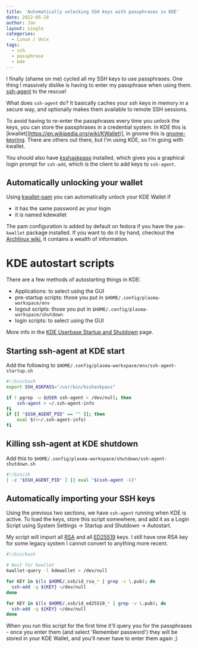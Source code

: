 ```yaml
---
title: 'Automatically unlocking SSH keys with passphrases in KDE'
date: 2022-05-18
author: Jan
layout: single
categories:
  - Linux / Unix
tags:
  - ssh
  - passphrase
  - kde
---
```


I finally (shame on me) cycled all my SSH keys to use passphrases. One thing I massively dislike is having to enter my passphrase when using them. [ssh-agent](https://en.wikipedia.org/wiki/Ssh-agent) to the rescue!

What does `ssh-agent` do? It basically caches your ssh keys in memory in a secure way, and optionally makes them available to remote SSH sessions. 

To avoid having to re-enter the passphrases every time you unlock the keys, you can store the passphrases in a credential system. In KDE this is [kwallet[(https://en.wikipedia.org/wiki/KWallet)], in gnome this is [gnome-keyring](https://wiki.gnome.org/Projects/GnomeKeyring). There are others out there, but I'm using KDE, so I'm going with kwallet.

You should also have [ksshaskpass](https://github.com/KDE/ksshaskpass) installed, which gives you a graphical login prompt for `ssh-add`, which is the client to add keys to `ssh-agent`.

## Automatically unlocking your wallet
Using [kwallet-pam](https://github.com/KDE/kwallet-pam) you can automatically unlock your KDE Wallet if
* it has the same password as your login
* it is named kdewallet

The pam configuration is added by default on fedora if you have the `pam-kwallet` package installed. If you want to do it by hand, checkout the [Archlinux wiki](https://wiki.archlinux.org/title/KDE_Wallet), it contains a wealth of information.

# KDE autostart scripts
There are a few methods of autostarting things in KDE:
* Applications: to select using the GUI
* pre-startup scripts: those you put in `$HOME/.config/plasma-workspace/env`
* logout scripts: those you put in `$HOME/.config/plasma-workspace/shutdown`
* login scripts: to select using the GUI

More info in the [KDE Userbase Startup and Shutdown](https://userbase.kde.org/System_Settings/Startup_and_Shutdown) page.

## Starting ssh-agent at KDE start
Add the following to `$HOME/.config/plasma-workspace/env/ssh-agent-startup.sh`

```bash
#!/bin/bash
export SSH_ASKPASS="/usr/bin/ksshaskpass"

if ! pgrep -u $USER ssh-agent > /dev/null; then
    ssh-agent > ~/.ssh-agent-info
fi
if [[ "$SSH_AGENT_PID" == "" ]]; then
    eval $(<~/.ssh-agent-info)
fi
```

## Killing ssh-agent at KDE shutdown
Add this to `$HOME/.config/plasma-workspace/shutdown/ssh-agent-shutdown.sh`
```bash
#!/bin/sh
[ -z "$SSH_AGENT_PID" ] || eval "$(ssh-agent -k)"
```

## Automatically importing your SSH keys
Using the previous two sections, we have `ssh-agent` running when KDE is active. To load the keys, store this script somewhere, and add it as a Login Script using System Settings &rarr; Startup and Shutdown &rarr; Autostart.

My script will import all [RSA](https://en.wikipedia.org/wiki/RSA_(cryptosystem)) and all [ED25519](https://en.wikipedia.org/wiki/EdDSA#Ed25519) keys. I still have one RSA key for some legacy system I cannot convert to anything more recent.

```bash
#!/bin/bash

# Wait for kwallet
kwallet-query -l kdewallet > /dev/null

for KEY in $(ls $HOME/.ssh/id_rsa_* | grep -v \.pub); do
  ssh-add -q ${KEY} </dev/null
done

for KEY in $(ls $HOME/.ssh/id_ed25519_* | grep -v \.pub); do
  ssh-add -q ${KEY} </dev/null
done

```

When you run this script for the first time it'll query you for the passphrases - once you enter them (and select 'Remember password') they will be stored in your KDE Wallet, and you'll never have to enter them again ;)
